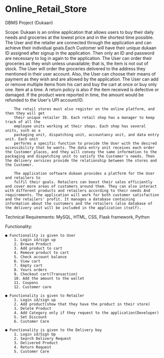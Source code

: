 # Online_Retail_Store

DBMS Project (Dukaan)

Scope: 
        Dukaan is an online application that allows users to buy their daily needs and
        groceries at the lowest price and in the shortest time possible. The User and the
        retailer are connected through the application and can achieve their individual goals.Each Customer will have their unique dukaan ID assigned after signup in the
        application. Then only an ID and password are necessary to log in again to the
        application. The User can order their groceries as they wish unless unavailable; that is, the item is not out of stock. The User will order the groceries delivered to the address they mentioned in their user account. Also, the User can choose their means of payment as they wish and are allowed by the application. The User can add or remove multiple items from his cart and buy the cart at once or buy only one. Item at a time. A return policy is also if the item received is defective or damaged. If the product were reported in time, the amount would be refunded to the User's UPI
        account/ID.

        The retail stores must also register on the online platform, and then they will get
        their unique retailer ID. Each retail shop has a manager to keep track of all the
        employee units working at their shops. Each shop has several units, such as a
        packaging unit, dispatching unit, accountancy unit, and data entry unit. Each unit
        performs a specific function to provide the User with the desired accessibility that he wants. The data entry unit receives each order the Customer places, and they will convey the same information to the packaging and dispatching unit to satisfy the Customer's needs. Then the delivery services provide the relationship between the stores and the Customer.
        
        The application software dukaan provides a platform for the User and retailers to
        fulfil their goals. Retailers can boost their sales efficiently and cover more areas of customers around them. They can also interact with different products and retailers according to their needs And requirements. The application will work for both customer satisfaction and the retailers' profit. It manages a database containing information about the customers and the retailers (also database of the delivery unit will be included in the application itself).





Technical Requirements: MySQL, HTML, CSS, Flask framework, Python

Functionality:

    ● Functionality is given to User
        1. Login id/sign up
        2. Browse Product
        3. Add product to cart
        4. Remove product to cart
        5. Check account balance
        6. View cart
        7. Empty cart
        8. Yours orders
        9. Checkout cart(Transaction)
        10. Add the amount to the wallet
        11. Coupons
        12. Customer care

    ● Functionality is given to Retailer
        1. Login id/sign up
        2. Add product(show that they have the product in their store)
        3. Delete Product
        4. Add Category only if they request to the application(Developer)
        5. Set Discount
        6. Customer Care

    ● Functionality is given to the Delivery boy
        1. Login id/Sign Up
        2. Search Delivery Request
        3. Delivered Product
        4. Return Request
        5. Customer Care
